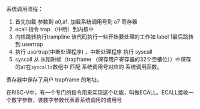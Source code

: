 





系统调用流程：

1. 首先加载 参数到 a0,a1. 加载系统调用号到 a7 寄存器
2.  ecall 指令 trap （中断）到内核中
3. 内核跳转执行trampline 该代码执行一些开始要处理的工作如 label 1最后跳转到 usertrap
4. 执行 usertrap(中断处理程序)  ，中断处理程序 执行 syscall 
5. syscall 从 从陷阱帧（trapframe （保存用户寄存器的32个空槽位））中保存的`a7`在`syscalls`数组中 匹配 系统调用号对应的 系统调用函数。

寄存器中保存了用户  trapframe 的地址。 



在RISC-V中，有一个专门的指令用来实现这个功能，叫做ECALL。ECALL接收一个数字参数，该数字参数代表着系统调用的调用号
